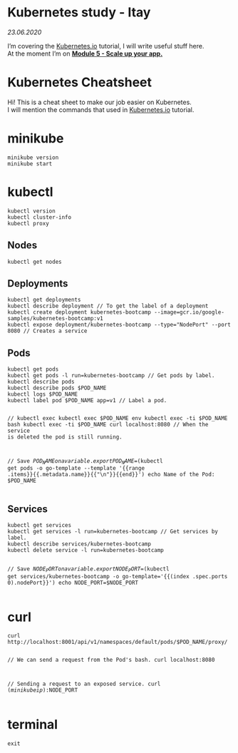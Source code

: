 <h1 id="kubernetes-study---itay">Kubernetes study - Itay</h1>
<p><em>23.06.2020</em></p>
<p>I’m covering the <a href="http://Kubernetes.io">Kubernetes.io</a> tutorial, I will write useful stuff here.<br>
At the moment I’m on <a href="https://kubernetes.io/docs/tutorials/kubernetes-basics/scale/scale-interactive/"><strong>Module 5 - Scale up your app.</strong></a></p>
<h1 id="kubernetes-cheatsheet">Kubernetes Cheatsheet</h1>
<p>Hi! This is a cheat sheet to make our job easier on Kubernetes.<br>
I will mention the commands that used in <a href="https://kubernetes.io/docs/tutorials/kubernetes-basics/create-cluster/">Kubernetes.io</a> tutorial.</p>
<h1 id="minikube">minikube</h1>
<pre><code>minikube version
minikube start
</code></pre>
<h1 id="kubectl">kubectl</h1>
<pre><code>kubectl version
kubectl cluster-info
kubectl proxy
</code></pre>
<h2 id="nodes">Nodes</h2>
<pre><code>kubectl get nodes
</code></pre>
<h2 id="deployments">Deployments</h2>
<pre><code>kubectl get deployments
kubectl describe deployment // To get the label of a deployment
kubectl create deployment kubernetes-bootcamp --image=gcr.io/google-samples/kubernetes-bootcamp:v1
kubectl expose deployment/kubernetes-bootcamp --type="NodePort" --port 8080 // Creates a service
</code></pre>
<h2 id="pods">Pods</h2>
<pre><code>kubectl get pods
kubectl get pods -l run=kubernetes-bootcamp // Get pods by label.
kubectl describe pods
kubectl describe pods $POD_NAME
kubectl logs $POD_NAME
kubectl label pod $POD_NAME app=v1 // Label a pod.

// kubectl exec
kubectl exec $POD_NAME env
kubectl exec -ti $POD_NAME bash
kubectl exec -ti $POD_NAME curl localhost:8080 // When the service is deleted the pod is still running.

// Save $POD_NAME on a variable.
export POD_NAME=$(kubectl get pods -o go-template --template '{{range .items}}{{.metadata.name}}{{"\n"}}{{end}}') echo Name of the Pod: $POD_NAME
</code></pre>
<h2 id="services">Services</h2>
<pre><code>kubectl get services
kubectl get services -l run=kubernetes-bootcamp // Get services by label.
kubectl describe services/kubernetes-bootcamp
kubectl delete service -l run=kubernetes-bootcamp

// Save $NODE_PORT on a variable.
export NODE_PORT=$(kubectl get services/kubernetes-bootcamp -o go-template='{{(index .spec.ports 0).nodePort}}') echo NODE_PORT=$NODE_PORT
</code></pre>
<h1 id="curl">curl</h1>
<pre><code>curl http://localhost:8001/api/v1/namespaces/default/pods/$POD_NAME/proxy/

// We can send a request from the Pod's bash.
curl localhost:8080

// Sending a request to an exposed service. 
curl $(minikube ip):$NODE_PORT
</code></pre>
<h1 id="terminal">terminal</h1>
<pre><code>exit
</code></pre>

